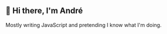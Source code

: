 ## 👋 Hi there, I'm André

Mostly writing JavaScript and pretending I know what I'm doing.
<br></br>
